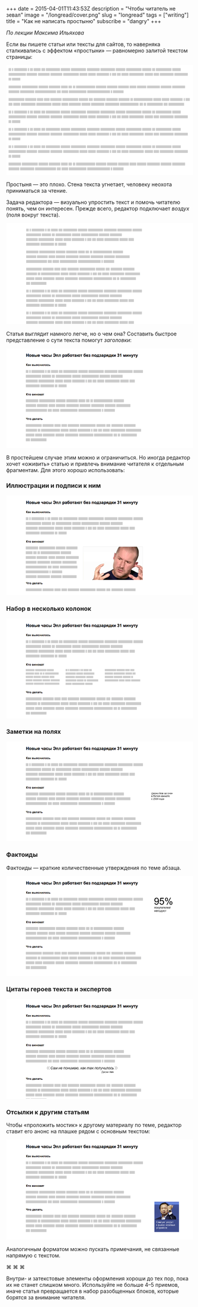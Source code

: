 +++
date = 2015-04-01T11:43:53Z
description = "Чтобы читатель не зевал"
image = "/longread/cover.png"
slug = "longread"
tags = ["writing"]
title = "Как не написать простыню"
subscribe = "dangry"
+++

_По лекции Максима Ильяхова_

Если вы пишете статьи или тексты для сайтов, то наверняка сталкивались с эффектом «простыни» — равномерно залитой текстом страницы:

![Простыня текста](helpers-nothing.png)

Простыня — это плохо. Стена текста угнетает, человеку неохота приниматься за чтение.

Задача редактора — визуально упростить текст и помочь читателю понять, чем он интересен. Прежде всего, редактор подключает _воздух_ (поля вокруг текста).

![Поля вокруг текста](helpers-margin.png)

Статья выглядит намного легче, но о чем она? Составить быстрое представление о сути текста помогут _заголовки_:

![Заголовки](helpers-headers.png)

В простейшем случае этим можно и ограничиться. Но иногда редактор хочет «оживить» статью и привлечь внимание читателя к отдельным фрагментам. Для этого хорошо использовать:

### Иллюстрации и подписи к ним

![Иллюстрация](helpers-image.png)

### Набор в несколько колонок

![Колонки](helpers-columns.png)

### Заметки на полях

![Примечание](helpers-note.png)

### Фактоиды

Фактоиды — краткие количественные утверждения по теме абзаца.

![Фактоид](helpers-factoid.png)

### Цитаты героев текста и экспертов

![Цитата](helpers-quote.png)

### Отсылки к другим статьям

Чтобы «проложить мостик» к другому материалу по теме, редактор ставит его анонс на плашке рядом с основным текстом:

![Анонс](helpers-aside.png)

Аналогичным форматом можно пускать примечания, не связанные напрямую с текстом.

<p class="align-center">
⌘ ⌘ ⌘
</p>

Внутри- и затекстовые элементы оформления хороши до тех пор, пока их не станет слишком много. Используйте не больше 4–5 приемов, иначе статья превращается в набор разобщенных блоков, которые борятся за внимание читателя.
